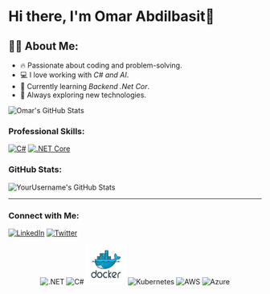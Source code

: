 #                                              Hi there, I'm Omar Abdilbasit👋

 

## 👨‍💻 About Me:
- 🔥 Passionate about coding and problem-solving.
- 💻 I love working with *C# and AI*.
- 🌱 Currently learning *Backend .Net Cor*.
- 🚀 Always exploring new technologies.

![Omar's GitHub Stats](https://github-readme-stats.vercel.app/api?username=OmarKing12345&show_icons=true&theme=dark)

 

### Professional Skills:
[![C#](https://img.shields.io/badge/-C%23-blue)]()
[![.NET Core](https://img.shields.io/badge/-.NET%20Core-blueviolet)]()
 

 
### GitHub Stats:
![YourUsername's GitHub Stats](https://github-readme-stats.vercel.app/api?username=YourUsername&show_icons=true&theme=radical)

---

### Connect with Me:
[![LinkedIn](https://img.shields.io/badge/-LinkedIn-blue?style=flat-square&logo=linkedin)](https://linkedin.com/in/yourprofile)
[![Twitter](https://img.shields.io/badge/-Twitter-blue?style=flat-square&logo=twitter)](https://twitter.com/yourprofile)

<p align="center">
  <img src="https://upload.wikimedia.org/wikipedia/commons/0/0e/Microsoft_.NET_logo.png" alt=".NET" width="80" height="80"/>
  <img src="https://upload.wikimedia.org/wikipedia/commons/4/4f/Csharp_Logo.png" alt="C#" width="80" height="80"/>
  <img src="https://raw.githubusercontent.com/docker-library/docs/master/docker/logo.png" alt="Docker" width="80" height="80"/>
  <img src="https://upload.wikimedia.org/wikipedia/commons/3/39/Kubernetes_logo_without_workmark.svg" alt="Kubernetes" width="80" height="80"/>
  <img src="https://cdn.worldvectorlogo.com/logos/aws-2.svg" alt="AWS" width="80" height="80"/>
  <img src="https://upload.wikimedia.org/wikipedia/commons/a/a8/Microsoft_Azure_Logo.svg" alt="Azure" width="80" height="80"/>
</p>
